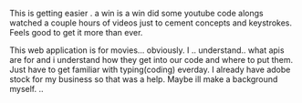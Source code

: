 This is getting easier . a win is a win
did some youtube code alongs
watched a couple hours of videos just to cement concepts and keystrokes. Feels good to get it more than ever. 

This web application is for movies... obviously. I .. understand.. what apis are for and i understand how they get into our code and where to put them. Just have to get familiar with typing(coding) everday. 
I already have adobe stock for my business so that was a help. Maybe ill make a background myself. ..